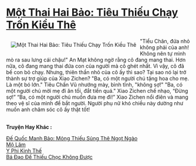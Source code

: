 <a href="https://truyenwiki.net/mot-thai-hai-bao-tieu-thieu-chay-tron-kieu-the.36267/" title="Một Thai Hai Bảo: Tiêu Thiếu Chạy Trốn Kiều Thê"><h1>Một Thai Hai Bảo: Tiêu Thiếu Chạy Trốn Kiều Thê</h1></a><div style="display:table"><img align="right" style="float: left; padding: 10px;" src="https://truyenwiki.net/a/img/str/src/36267.jpg" alt="Một Thai Hai Bảo: Tiêu Thiếu Chạy Trốn Kiều Thê">"Tiểu Chân, đứa nhỏ không phải của anh! Không nên tự mình mò ra sau lưng cái chậu!" An Mạt không ngờ rằng cô đang mang thai. Hơn nữa, cô đang mang thai đứa con của người mà cô ghét nhất. Vì vậy, cô đã bế con bỏ chạy. Nhưng, thiên thần nhỏ của cô ấy thì sao? Tại sao nó lại trở thành sự trợ giúp của Xiao Zichen? "Ba, có một người chú tặng hoa cho mẹ. Là một bó lớn." Tiêu Chấn Vũ nhướng mày, bình tĩnh, "không sợ!" "Ba, có một người chú mời mẹ đi ăn tối, đắt tiền quá." Xiao Zichen chế nhạo, “Đừng sợ!” “Ba, có một người chú muốn đưa mẹ đi!” Xiao Zichen nổi điên và mang theo vệ sĩ của mình để bắt người. Người phụ nữ khó chiều này dường như muốn anh chăm sóc cô ấy thật tốt!</div><p><br><b>Truyện Hay Khác :</b></p><a href="https://truyenwiki.net/de-quoc-manh-bao-mong-thieu-sung-the-ngot-ngao.38955/" alt="Đế Quốc Manh Bảo: Mỏng Thiếu Sủng Thê Ngọt Ngào">Đế Quốc Manh Bảo: Mỏng Thiếu Sủng Thê Ngọt Ngào</a><br/><a href="https://github.com/nownovels/topcv/tree/master/truyenhay/35301" alt="Mộ Lâm">Mộ Lâm</a><br/><a href="https://sangtacviet.wordpress.com/2020/10/22/y-phi-kinh-the/" alt="Y Phi Kinh Thế">Y Phi Kinh Thế</a><br/><a href="https://github.com/nownovels/topcv/tree/master/truyenhay/36189" alt="Bá Đạo Đế Thiếu Chọc Không Được">Bá Đạo Đế Thiếu Chọc Không Được</a><br/>